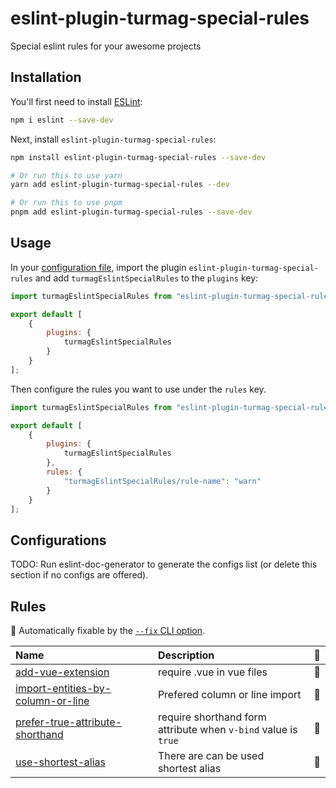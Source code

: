 # eslint-plugin-turmag-special-rules

Special eslint rules for your awesome projects

## Installation

You'll first need to install [ESLint](https://eslint.org/):

```sh
npm i eslint --save-dev
```

Next, install `eslint-plugin-turmag-special-rules`:

```sh
npm install eslint-plugin-turmag-special-rules --save-dev

# Or run this to use yarn
yarn add eslint-plugin-turmag-special-rules --dev

# Or run this to use pnpm
pnpm add eslint-plugin-turmag-special-rules --save-dev
```

## Usage

In your [configuration file](https://eslint.org/docs/latest/use/configure/configuration-files#configuration-file), import the plugin `eslint-plugin-turmag-special-rules` and add `turmagEslintSpecialRules` to the `plugins` key:

```js
import turmagEslintSpecialRules from "eslint-plugin-turmag-special-rules";

export default [
    {
        plugins: {
            turmagEslintSpecialRules
        }
    }
];
```


Then configure the rules you want to use under the `rules` key.

```js
import turmagEslintSpecialRules from "eslint-plugin-turmag-special-rules";

export default [
    {
        plugins: {
            turmagEslintSpecialRules
        },
        rules: {
            "turmagEslintSpecialRules/rule-name": "warn"
        }
    }
];
```



## Configurations

<!-- begin auto-generated configs list -->
TODO: Run eslint-doc-generator to generate the configs list (or delete this section if no configs are offered).
<!-- end auto-generated configs list -->



## Rules

<!-- begin auto-generated rules list -->

🔧 Automatically fixable by the [`--fix` CLI option](https://eslint.org/docs/user-guide/command-line-interface#--fix).

| Name                                                                                 | Description                                                    | 🔧 |
| :----------------------------------------------------------------------------------- | :------------------------------------------------------------- | :- |
| [add-vue-extension](docs/rules/add-vue-extension.md)                                 | require .vue in vue files                                      | 🔧 |
| [import-entities-by-column-or-line](docs/rules/import-entities-by-column-or-line.md) | Prefered column or line import                                 | 🔧 |
| [prefer-true-attribute-shorthand](docs/rules/prefer-true-attribute-shorthand.md)     | require shorthand form attribute when `v-bind` value is `true` | 🔧 |
| [use-shortest-alias](docs/rules/use-shortest-alias.md)                               | There are can be used shortest alias                           | 🔧 |

<!-- end auto-generated rules list -->


